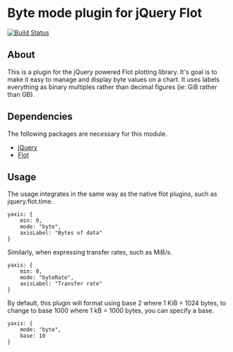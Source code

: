 # Byte mode plugin for jQuery Flot
[![Build Status](https://travis-ci.org/whatbox/jquery.flot.byte.png?branch=master)](https://travis-ci.org/whatbox/jquery.flot.byte)

## About
This is a plugin for the jQuery powered Flot plotting library. It's goal is to make it easy to manage and display byte values on a chart. It uses labels everything as binary multiples rather than decimal figures (ie: GiB rather than GB).


## Dependencies
The following packages are necessary for this module.
* [jQuery](https://github.com/jquery/jquery)
* [Flot](https://github.com/flot/flot)


## Usage
The usage integrates in the same way as the native flot plugins, such as jquery.flot.time.

	yaxis: {
		min: 0,
		mode: "byte",
		axisLabel: "Bytes of data"
	}

Similarly, when expressing transfer rates, such as MiB/s.

	yaxis: {
		min: 0,
		mode: "byteRate",
		axisLabel: "Transfer rate"
	}

By default, this plugin will format using base 2 where 1 KiB = 1024 bytes, to
change to base 1000 where 1 kB = 1000 bytes, you can specify a base.

	yaxis: {
		mode: "byte",
		base: 10
	}
